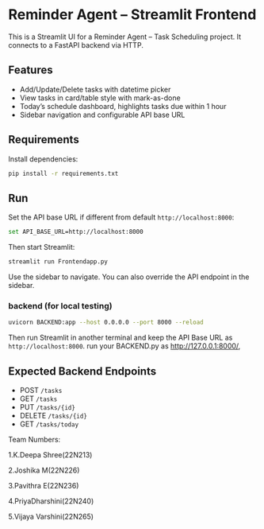 # Reminder Agent – Streamlit Frontend

This is a Streamlit UI for a Reminder Agent – Task Scheduling project. It connects to a FastAPI backend via HTTP.

## Features

- Add/Update/Delete tasks with datetime picker
- View tasks in card/table style with mark-as-done
- Today’s schedule dashboard, highlights tasks due within 1 hour
- Sidebar navigation and configurable API base URL

## Requirements

Install dependencies:

```bash
pip install -r requirements.txt
```

## Run

Set the API base URL if different from default `http://localhost:8000`:

```bash
set API_BASE_URL=http://localhost:8000
```

Then start Streamlit:

```bash
streamlit run Frontendapp.py
```

Use the sidebar to navigate. You can also override the API endpoint in the sidebar.

### backend (for local testing)


```bash
uvicorn BACKEND:app --host 0.0.0.0 --port 8000 --reload
```

Then run Streamlit in another terminal and keep the API Base URL as `http://localhost:8000`.
run your BACKEND.py as http://127.0.0.1:8000/,

## Expected Backend Endpoints

- POST `/tasks`
- GET `/tasks`
- PUT `/tasks/{id}`
- DELETE `/tasks/{id}`
- GET `/tasks/today`



Team Numbers:

1.K.Deepa Shree(22N213)

2.Joshika M(22N226)

3.Pavithra E(22N236)

4.PriyaDharshini(22N240)

5.Vijaya Varshini(22N265)



